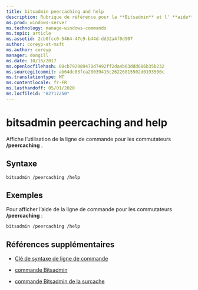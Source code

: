 ```yaml
---
title: bitsadmin peercaching and help
description: Rubrique de référence pour la **Bitsadmin** et l' **aide**sur la ligne de commande, qui affiche l’utilisation de la ligne de commande pour les commutateurs/peercaching.
ms.prod: windows-server
ms.technology: manage-windows-commands
ms.topic: article
ms.assetid: 2cb0fcc0-5464-47c9-b44d-dd32a4f0d907
author: coreyp-at-msft
ms.author: coreyp
manager: dongill
ms.date: 10/16/2017
ms.openlocfilehash: 08cb792989470d7492ff2da4b63ddd686b35b232
ms.sourcegitcommit: ab64dc83fca28039416c26226815502d0193500c
ms.translationtype: MT
ms.contentlocale: fr-FR
ms.lasthandoff: 05/01/2020
ms.locfileid: "82717250"
---
```

# <a name="bitsadmin-peercaching-and-help"></a>bitsadmin peercaching and help

Affiche l’utilisation de la ligne de commande pour les commutateurs **/peercaching** .

## <a name="syntax"></a>Syntaxe

```
bitsadmin /peercaching /help
```

## <a name="examples"></a>Exemples

Pour afficher l’aide de la ligne de commande pour les commutateurs **/peercaching** :

```
bitsadmin /peercaching /help
```

## <a name="additional-references"></a>Références supplémentaires

- [Clé de syntaxe de ligne de commande](command-line-syntax-key.md)

- [commande Bitsadmin](bitsadmin.md)

- [commande Bitsadmin de la surcache](bitsadmin-peercaching.md)
